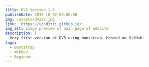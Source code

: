 ```yaml
---
title: DV3 Version 1.0
publishDate: 2019-10-02 00:00:00
img: /assets/dv3ss.jpg
link: 'https://v3nd3tti.github.io/'
img_alt: image preview of main page of website
description: |
  Very first version of DV3 using bootstrap. Hosted on GitHub.
tags:
  - Bootstrap
  - WebDev
  - Beginner
---
```

